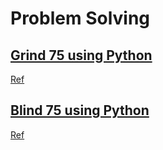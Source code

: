 # Problem Solving

## [Grind 75 using Python](/Grind-75-Questions/)
[Ref](https://www.techinterviewhandbook.org/grind75)

## [Blind 75 using Python](/Blind-75-Questions/)
[Ref](https://leetcode.com/discuss/general-discussion/460599/blind-75-leetcode-questions)
